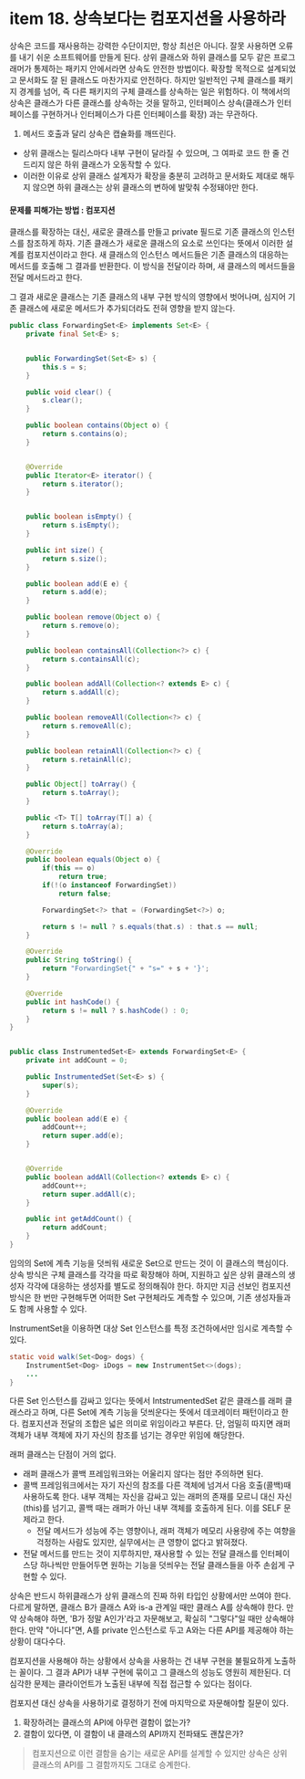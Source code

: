# item 18. 상속보다는 컴포지션을 사용하라

상속은 코드를 재사용하는 강력한 수단이지만, 항상 최선은 아니다. 잘못 사용하면 오류를 내기 쉬운 소프트웨어를 만들게 된다. 상위 클래스와 하위 클래스를 모두 같은 프로그래머가 통제하는 패키지 안에서라면 상속도 안전한 방법이다. 확장할 목적으로 설계되었고 문서화도 잘 된 클래스도 마찬가지로 안전하다. 하지만 일반적인 구체 클래스를 패키지 경계를 넘어, 즉 다른 패키지의 구체 클래스를 상속하는 일은 위험하다. 이 책에서의 상속은 클래스가 다른 클래스를 상속하는 것을 말하고, 인터페이스 상속(클래스가 인터페이스를 구현하거나 인터페이스가 다른 인터페이스를 확장) 과는 무관하다. 

1. 메서드 호출과 달리 상속은 캡슐화를 깨뜨린다.
- 상위 클래스는 릴리스마다 내부 구현이 달라질 수 있으며, 그 여파로 코드 한 줄 건드리지 않은 하위 클래스가 오동작할 수 있다.
- 이러한 이유로 상위 클래스 설계자가 확장을 충분히 고려하고 문서화도 제대로 해두지 않으면 하위 클래스는 상위 클래스의 변하에 발맞춰 수정돼야만 한다.


#### 문제를 피해가는 방법 : 컴포지션 
클래스를 확장하는 대신, 새로운 클래스를 만들고 private 필드로 기존 클래스의 인스턴스를 참조하게 하자. 기존 클래스가 새로운 클래스의 요소로 쓰인다는 뜻에서 이러한 설계를 컴포지션이라고 한다. 새 클래스의 인스턴스 메서드들은 기존 클래스의 대응하는 메서드를 호출해 그 결과를 반환한다. 이 방식을 전달이라 하며, 새 클래스의 메서드들을 전달 메서드라고 한다.

그 결과 새로운 클래스는 기존 클래스의 내부 구현 방식의 영향에서 벗어나며, 심지어 기존 클래스에 새로운 메서드가 추가되더라도 전혀 영향을 받지 않는다.

```java
public class ForwardingSet<E> implements Set<E> {
    private final Set<E> s;


    public ForwardingSet(Set<E> s) {
        this.s = s;
    }

    public void clear() {
        s.clear();
    }

    public boolean contains(Object o) {
        return s.contains(o);
    }


    @Override
    public Iterator<E> iterator() {
        return s.iterator();
    }


    public boolean isEmpty() {
        return s.isEmpty();
    }

    public int size() {
        return s.size();
    }

    public boolean add(E e) {
        return s.add(e);
    }

    public boolean remove(Object o) {
        return s.remove(o);
    }

    public boolean containsAll(Collection<?> c) {
        return s.containsAll(c);
    }

    public boolean addAll(Collection<? extends E> c) {
        return s.addAll(c);
    }

    public boolean removeAll(Collection<?> c) {
        return s.removeAll(c);
    }

    public boolean retainAll(Collection<?> c) {
        return s.retainAll(c);
    }

    public Object[] toArray() {
        return s.toArray();
    }

    public <T> T[] toArray(T[] a) {
        return s.toArray(a);
    }

    @Override
    public boolean equals(Object o) {
        if(this == o)
            return true;
        if(!(o instanceof ForwardingSet))
            return false;

        ForwardingSet<?> that = (ForwardingSet<?>) o;

        return s != null ? s.equals(that.s) : that.s == null;
    }

    @Override
    public String toString() {
        return "ForwardingSet{" + "s=" + s + '}';
    }

    @Override
    public int hashCode() {
        return s != null ? s.hashCode() : 0;
    }
}


public class InstrumentedSet<E> extends ForwardingSet<E> {
    private int addCount = 0;

    public InstrumentedSet(Set<E> s) {
        super(s);
    }

    @Override
    public boolean add(E e) {
        addCount++;
        return super.add(e);
    }


    @Override
    public boolean addAll(Collection<? extends E> c) {
        addCount++;
        return super.addAll(c);
    }

    public int getAddCount() {
        return addCount;
    }
}
```
임의의 Set에 계측 기능을 덧씌워 새로운 Set으로 만드는 것이 이 클래스의 핵심이다.
상속 방식은 구체 클래스를 각각을 따로 확장해야 하며, 지원하고 싶은 상위 클래스의 생성자 각각에 대응하는 생성자를 별도로 정의해줘야 한다. 하지만 지금 선보인 컴포지션 방식은 한 번만 구현해두면 어떠한 Set 구현체라도 계측할 수 있으며, 기존 생성자들과도 함께 사용할 수 있다.

InstrumentSet을 이용하면 대상 Set 인스턴스를 특정 조건하에서만 임시로 계측할 수 있다.
```java
static void walk(Set<Dog> dogs) {
    InstrumentSet<Dog> iDogs = new InstrumentSet<>(dogs);
    ...
}
```

다른 Set 인스턴스를 감싸고 있다는 뜻에서 IntstrumentedSet 같은 클래스를 래퍼 클래스라고 하며, 다른 Set에 계측 기능을 덧씌운다는 뜻에서 데코레이터 패턴이라고 한다. 컴포지션과 전달의 조합은 넓은 의미로 위임이라고 부른다. 단, 엄밀히 따지면 래퍼 객체가 내부 객체에 자기 자신의 참조를 넘기는 경우만 위임에 해당한다.

래퍼 클래스는 단점이 거의 없다. 
- 래퍼 클래스가 콜백 프레임워크와는 어울리지 않다는 점만 주의하면 된다.
- 콜백 프레임워크에서는 자기 자신의 참조를 다른 객체에 넘겨서 다음 호출(콜백)때 사용하도록 한다. 내부 객체는 자신을 감싸고 있는 래퍼의 존재를 모르니 대신 자신(this)를 넘기고, 콜백 때는 래퍼가 아닌 내부 객체를 호출하게 된다. 이를 SELF 문제라고 한다.
  - 전달 메서드가 성능에 주는 영향이나, 래퍼 객체가 메모리 사용량에 주는 여향을 걱정하는 사람도 있지만, 실무에서는 큰 영향이 없다고 밝혀졌다.
- 전달 메서드를 만드는 것이 지루하지만, 재사용할 수 있는 전달 클래스를 인터페이스당 하나씩만 만들어두면 원하는 기능을 덧씌우는 전달 클래스들을 아주 손쉽게 구현할 수 있다.

상속은 반드시 하위클래스가 상위 클래스의 진짜 하위 타입인 상황에서만 쓰여야 한다. 다르게 말하면, 클래스 B가 클래스 A와 is-a 관계일 때만 클래스 A를 상속해야 한다. 만약 상속해야 하면, 'B가 정말 A인가'라고 자문해보고, 확실히 "그렇다"일 때만 상속해야 한다. 만약 "아니다"면, A를 private 인스턴스로 두고 A와는 다른 API를 제공해야 하는 상황이 대다수다.

컴포지션을 사용해야 하는 상황에서 상속을 사용하는 건 내부 구현을 불필요하게 노출하는 꼴이다. 그 결과 API가 내부 구현에 묶이고 그 클래스의 성능도 영원히 제한된다. 더 심각한 문제는 클라이언트가 노출된 내부에 직접 접근할 수 있다는 점이다. 

컴포지션 대신 상속을 사용하기로 결정하기 전에 마지막으로 자문해야할 질문이 있다.
1. 확장하려는 클래스의 API에 아무런 결함이 없는가? 
2. 결함이 있다면, 이 결함이 내 클래스의 API까지 전파돼도 괜찮은가?
> 컴포지션으로 이런 결함을 숨기는 새로운 API를 설계할 수 있지만 상속은 상위 클래스의 API를 그 결함까지도 그대로 승계한다.

